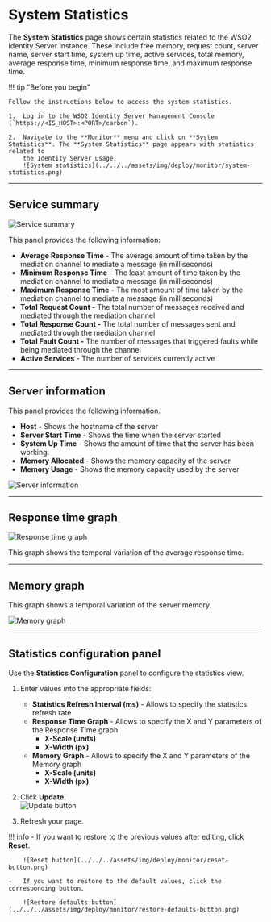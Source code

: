 # System Statistics

The **System Statistics** page shows certain statistics related to the
WSO2 Identity Server instance. These include free memory, request count,
server name, server start time, system up time, active services, total
memory, average response time, minimum response time, and maximum
response time.

!!! tip "Before you begin"

    Follow the instructions below to access the system statistics.

    1.  Log in to the WSO2 Identity Server Management Console (`https://<IS_HOST>:<PORT>/carbon`).        
        
    2.  Navigate to the **Monitor** menu and click on **System Statistics**. The **System Statistics** page appears with statistics related to
        the Identity Server usage.  
        ![System statistics](../../../assets/img/deploy/monitor/system-statistics.png) 

---

## Service summary

![Service summary](../../../assets/img/deploy/monitor/service-summary.png)

This panel provides the following information:

-   **Average Response Time** - The average amount of time taken by the
    mediation channel to mediate a message (in milliseconds)
-   **Minimum Response Time** - The least amount of time taken by the
    mediation channel to mediate a message (in milliseconds)
-   **Maximum Response Time** - The most amount of time taken by the
    mediation channel to mediate a message (in milliseconds)
-   **Total Request Count -** The total number of messages received and
    mediated through the mediation channel
-   **Total Response Count -** The total number of messages sent and
    mediated through the mediation channel
-   **Total Fault Count -** The number of messages that triggered faults
    while being mediated through the channel
-   **Active Services** - The number of services currently active

---

## Server information

This panel provides the following information.

-   **Host** - Shows the hostname of the server
-   **Server Start Time** - Shows the time when the server started
-   **System Up Time** - Shows the amount of time that the server has
    been working.
-   **Memory Allocated** - Shows the memory capacity of the server
-   **Memory Usage** - Shows the memory capacity used by the server

![Server information](../../../assets/img/deploy/monitor/server-information.png) 

---

## Response time graph

![Response time graph](../../../assets/img/deploy/monitor/response-time.png)

This graph shows the temporal variation of the average response time.

---

## Memory graph

This graph shows a temporal variation of the server memory.

![Memory graph](../../../assets/img/deploy/monitor/memory-graph.png)

---

## Statistics configuration panel

Use the **Statistics Configuration** panel to configure the statistics
view.

1.  Enter values into the appropriate fields:
    -   **Statistics Refresh Interval (ms)** - Allows to specify the
        statistics refresh rate
    -   **Response Time Graph** - Allows to specify the X and Y
        parameters of the Response Time graph
        -   **X-Scale (units)**
        -   **X-Width (px)**
    -   **Memory Graph** - Allows to specify the X and Y parameters
        of the Memory graph
        -   **X-Scale (units)**
        -   **X-Width (px)**
2.  Click **Update**.  
    ![Update button](../../../assets/img/deploy/monitor/update-button.png)

3.  Refresh your page.

!!! info
    -   If you want to restore to the previous values after editing, click **Reset**.

        ![Reset button](../../../assets/img/deploy/monitor/reset-button.png)

    -   If you want to restore to the default values, click the corresponding button.

        ![Restore defaults button](../../../assets/img/deploy/monitor/restore-defaults-button.png)
